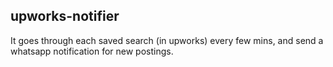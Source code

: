 ## upworks-notifier
It goes through each saved search (in upworks) every few mins, and send a whatsapp notification for new postings.
